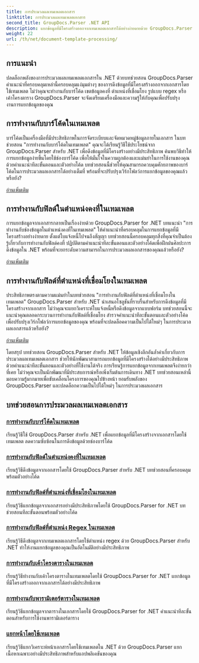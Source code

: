 ```yaml
---
title: การประมวลผลเทมเพลตเอกสาร
linktitle: การประมวลผลเทมเพลตเอกสาร
second_title: GroupDocs.Parser .NET API
description: แยกข้อมูลที่มีโครงสร้างออกจากเทมเพลตเอกสารได้อย่างง่ายดายด้วย GroupDocs.Parser for .NET เรียนรู้การทำงานกับบาร์โค้ด ฟิลด์ regex และเค้าโครงตาราง
weight: 22
url: /th/net/document-template-processing/
---
```


## การแนะนำ

ปลดล็อกพลังของการประมวลผลเทมเพลตเอกสารใน .NET ด้วยบทช่วยสอน GroupDocs.Parser คำแนะนำที่ครอบคลุมเหล่านี้ครอบคลุมแง่มุมต่างๆ ของการดึงข้อมูลที่มีโครงสร้างออกจากเอกสารโดยใช้เทมเพลต ไม่ว่าคุณจะทำงานกับบาร์โค้ด เขตข้อมูลคงที่ ตำแหน่งที่เชื่อมโยง รูปแบบ regex หรือเค้าโครงตาราง GroupDocs.Parser จะจัดเตรียมเครื่องมือและความรู้ให้กับคุณเพื่อปรับปรุงงานการแยกข้อมูลของคุณ

## การทำงานกับบาร์โค้ดในเทมเพลต

บาร์โค้ดเป็นเครื่องมือที่มีประสิทธิภาพในการจัดระเบียบและจัดหมวดหมู่ข้อมูลภายในเอกสาร ในบทช่วยสอน "การทำงานกับบาร์โค้ดในเทมเพลต" คุณจะได้เรียนรู้วิธีใช้ประโยชน์จาก GroupDocs.Parser สำหรับ .NET เพื่อดึงข้อมูลที่มีโครงสร้างอย่างมีประสิทธิภาพ ค้นพบวิธีทำให้การแยกข้อมูลง่ายขึ้นโดยใช้ช่องบาร์โค้ด เพื่อให้มั่นใจในความถูกต้องและแม่นยำในการใช้งานของคุณ ด้วยคำแนะนำทีละขั้นตอนและตัวอย่างโค้ด บทช่วยสอนนี้ช่วยให้คุณสามารถควบคุมศักยภาพของบาร์โค้ดในการประมวลผลเอกสารได้อย่างเต็มที่ พร้อมที่จะปรับปรุงเวิร์กโฟลว์การแยกข้อมูลของคุณแล้วหรือยัง?

[อ่านเพิ่มเติม](./working-with-barcodes-in-templates/)

## การทำงานกับฟิลด์ในตำแหน่งคงที่ในเทมเพลต

การแยกข้อมูลจากเอกสารกลายเป็นเรื่องง่ายด้วย GroupDocs.Parser for .NET บทแนะนำ "การทำงานกับช่องข้อมูลในตำแหน่งคงที่ในเทมเพลต" ให้คำแนะนำที่ครอบคลุมในการแยกข้อมูลที่มีโครงสร้างอย่างง่ายดาย ตั้งแต่ใบแจ้งหนี้ไปจนถึงสัญญา บทช่วยสอนนี้ครอบคลุมทุกสิ่งที่คุณจำเป็นต้องรู้เกี่ยวกับการทำงานกับฟิลด์คงที่ ปฏิบัติตามคำแนะนำทีละขั้นตอนและตัวอย่างโค้ดเพื่อฝึกฝนศิลปะการดึงข้อมูลใน .NET พร้อมที่จะยกระดับความสามารถในการประมวลผลเอกสารของคุณแล้วหรือยัง?

[อ่านเพิ่มเติม](./working-with-fields-at-fixed-positions-in-templates/)

## การทำงานกับฟิลด์ที่ตำแหน่งที่เชื่อมโยงในเทมเพลต

ประสิทธิภาพตรงตามความแม่นยำในบทช่วยสอน "การทำงานกับฟิลด์ที่ตำแหน่งที่เชื่อมโยงในเทมเพลต" GroupDocs.Parser สำหรับ .NET นำเสนอโซลูชันที่ราบรื่นสำหรับการดึงข้อมูลที่มีโครงสร้างจากเอกสาร ไม่ว่าคุณจะแยกวิเคราะห์ใบแจ้งหนี้หรือดึงข้อมูลจากแบบฟอร์ม บทช่วยสอนนี้จะแนะนำคุณตลอดกระบวนการทำงานกับฟิลด์ที่เชื่อมโยง สำรวจคำแนะนำทีละขั้นตอนและตัวอย่างโค้ดเพื่อปรับปรุงเวิร์กโฟลว์การแยกข้อมูลของคุณ พร้อมที่จะปลดล็อคความเป็นไปได้ใหม่ๆ ในการประมวลผลเอกสารแล้วหรือยัง?

[อ่านเพิ่มเติม](./working-with-fields-at-linked-positions-in-templates/)

โดยสรุป บทช่วยสอน GroupDocs.Parser สำหรับ .NET ให้ข้อมูลเชิงลึกอันล้ำค่าเกี่ยวกับการประมวลผลเทมเพลตเอกสาร ช่วยให้นักพัฒนาสามารถแยกข้อมูลที่มีโครงสร้างได้อย่างมีประสิทธิภาพ ด้วยคำแนะนำทีละขั้นตอนและตัวอย่างที่ใช้งานได้จริง การเรียนรู้การแยกข้อมูลจากเทมเพลตจึงง่ายกว่าที่เคย ไม่ว่าคุณจะเป็นนักพัฒนาที่มีประสบการณ์หรือเพิ่งเริ่มต้นการเดินทาง .NET บทช่วยสอนเหล่านี้มอบความรู้มากมายเพื่อขับเคลื่อนโครงการของคุณไปข้างหน้า ยอมรับพลังของ GroupDocs.Parser และปลดล็อกความเป็นไปได้ใหม่ๆ ในการประมวลผลเอกสาร

## บทช่วยสอนการประมวลผลเทมเพลตเอกสาร
### [การทำงานกับบาร์โค้ดในเทมเพลต](./working-with-barcodes-in-templates/)
เรียนรู้วิธีใช้ GroupDocs.Parser สำหรับ .NET เพื่อแยกข้อมูลที่มีโครงสร้างจากเอกสารโดยใช้เทมเพลต ลดความซับซ้อนในการดึงข้อมูลด้วยช่องบาร์โค้ด
### [การทำงานกับฟิลด์ในตำแหน่งคงที่ในเทมเพลต](./working-with-fields-at-fixed-positions-in-templates/)
เรียนรู้วิธีดึงข้อมูลจากเอกสารโดยใช้ GroupDocs.Parser สำหรับ .NET บทช่วยสอนที่ครอบคลุมพร้อมตัวอย่างโค้ด
### [การทำงานกับฟิลด์ที่ตำแหน่งที่เชื่อมโยงในเทมเพลต](./working-with-fields-at-linked-positions-in-templates/)
เรียนรู้วิธีแยกข้อมูลจากเอกสารอย่างมีประสิทธิภาพโดยใช้ GroupDocs.Parser for .NET บทช่วยสอนทีละขั้นตอนพร้อมตัวอย่างโค้ด
### [การทำงานกับฟิลด์ที่ตำแหน่ง Regex ในเทมเพลต](./working-with-fields-at-regex-positions-in-templates/)
เรียนรู้วิธีดึงข้อมูลจากเทมเพลตเอกสารโดยใช้ตำแหน่ง regex ด้วย GroupDocs.Parser สำหรับ .NET ทำให้งานแยกข้อมูลของคุณเป็นอัตโนมัติอย่างมีประสิทธิภาพ
### [การทำงานกับเค้าโครงตารางในเทมเพลต](./working-with-table-layout-in-templates/)
เรียนรู้วิธีทำงานกับเค้าโครงตารางในเทมเพลตโดยใช้ GroupDocs.Parser for .NET แยกข้อมูลที่มีโครงสร้างออกจากเอกสารได้อย่างมีประสิทธิภาพ
### [การทำงานกับพารามิเตอร์ตารางในเทมเพลต](./working-with-table-parameters-in-templates/)
เรียนรู้วิธีแยกข้อมูลจากตารางในเอกสารโดยใช้ GroupDocs.Parser for .NET คำแนะนำทีละขั้นตอนสำหรับการใช้งานพารามิเตอร์ตาราง
### [แยกหน้าโดยใช้เทมเพลต](./parse-pages-using-templates/)
เรียนรู้วิธีแยกวิเคราะห์หน้าเอกสารโดยใช้เทมเพลตใน .NET ด้วย GroupDocs.Parser แยกเนื้อหาเฉพาะอย่างมีประสิทธิภาพสำหรับแอปพลิเคชันของคุณ